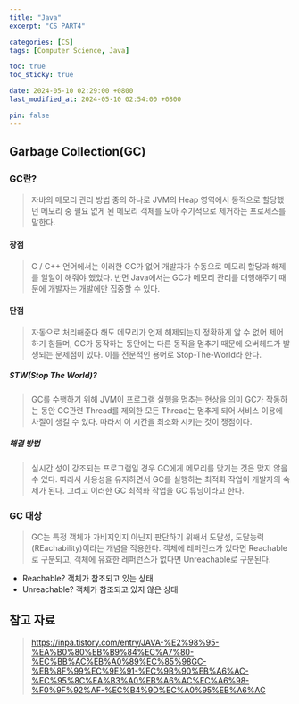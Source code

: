 ```yaml
---
title: "Java"
excerpt: "CS PART4"

categories: [CS]
tags: [Computer Science, Java]

toc: true
toc_sticky: true

date: 2024-05-10 02:29:00 +0800
last_modified_at: 2024-05-10 02:54:00 +0800

pin: false
---
```


## Garbage Collection(GC)

### GC란?
> 자바의 메모리 관리 방법 중의 하나로
JVM의 Heap 영역에서 동적으로 할당했던 메모리 중
필요 없게 된 메모리 객체를 모아 주기적으로 
제거하는 프로세스를 말한다.

#### 장점
> C / C++ 언어에서는 이러한 GC가 없어 개발자가 수동으로
메모리 할당과 해제를 일일이 해줘야 했었다.
반면 Java에서는 GC가 메모리 관리를 대행해주기 때문에
개발자는 개발에만 집중할 수 있다.

#### 단점
> 자동으로 처리해준다 해도 메모리가 언제 해제되는지 정확하게
알 수 없어 제어하기 힘들며, GC가 동작하는 동안에는
다른 동작을 멈추기 때문에 오버헤드가 발생되는 문제점이 있다.
이를 전문적인 용어로 Stop-The-World라 한다.

##### STW(Stop The World)?
> GC를 수행하기 위해 JVM이 프로그램 실행을 멈추는 현상을 의미
GC가 작동하는 동안 GC관련 Thread를 제외한 모든 Thread는
멈추게 되어 서비스 이용에 차질이 생길 수 있다.
따라서 이 시간을 최소화 시키는 것이 쟁점이다.

##### 해결 방법
> 실시간 성이 강조되는 프로그램일 경우 GC에게 
메모리를 맞기는 것은 맞지 않을 수 있다.
따라서 사용성을 유지하면서 GC를 실행하는 최적화 작업이 개발자의 숙제가 된다.
그리고 이러한 GC 최적화 작업을 GC 튜닝이라고 한다.

### GC 대상
> GC는 특정 객체가 가비지인지 아닌지 판단하기 위해서 도달성,
도달능력(REachability)이라는 개념을 적용한다.
객체에 레퍼런스가 있다면 Reachable로 구분되고, 
객체에 유효한 레퍼런스가 없다면 Unreachable로 구분된다.
- Reachable? 객체가 참조되고 있는 상태
- Unreachable? 객체가 참조되고 있지 않은 상태

## 참고 자료
> https://inpa.tistory.com/entry/JAVA-%E2%98%95-%EA%B0%80%EB%B9%84%EC%A7%80-%EC%BB%AC%EB%A0%89%EC%85%98GC-%EB%8F%99%EC%9E%91-%EC%9B%90%EB%A6%AC-%EC%95%8C%EA%B3%A0%EB%A6%AC%EC%A6%98-%F0%9F%92%AF-%EC%B4%9D%EC%A0%95%EB%A6%AC